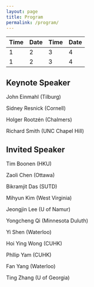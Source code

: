 ```yaml
---
layout: page
title: Program
permalink: /program/
---
```

<table>
<thead>
<th>Time</th>
<th>Date</th>
<th>Time</th>
<th>Date</th>
</thead>
<tr>

<td>1</td>

<td>2</td>

<td>3</td>
<td>4</td>

</tr>
<tr>

<td>1</td>

<td>2</td>

<td>3</td>
<td>4</td>

</tr>
</table>

## Keynote Speaker
<p>John Einmahl (Tilburg)</p>
<p>Sidney Resnick (Cornell)</p>
<p>Holger Rootzén (Chalmers)</p>
<p>Richard Smith (UNC Chapel Hill)</p>

## Invited Speaker
<p>Tim Boonen (HKU)</p>
<p>Zaoli Chen (Ottawa)</p>
<p>Bikramjit Das (SUTD)</p>
<p>Mihyun Kim (West Virginia)</p>
<p>Jeongjin Lee (U of Namur)</p>
<p>Yongcheng Qi (Minnesota Duluth)</p>
<p>Yi Shen (Waterloo)</p>
<p>Hoi Ying Wong (CUHK)</p>
<p>Phllip Yam (CUHK)</p>
<p>Fan Yang (Waterloo)</p>
<p>Ting Zhang (U of Georgia)</p>



